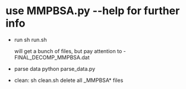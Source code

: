 # use MMPBSA.py --help for further info

- run
    sh run.sh

    will get a bunch of files, but pay attention to
        - FINAL_DECOMP_MMPBSA.dat
- parse data
    python parse_data.py

- clean: sh clean.sh
    delete all _MMPBSA* files
